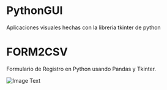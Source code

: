 # PythonGUI
Aplicaciones visuales hechas con la libreria tkinter de python


# FORM2CSV
Formulario de Registro en Python usando Pandas y Tkinter.

![Image Text](https://github.com/facumruiz/PythonGUI/blob/main/Form2CSV/img/gui%20responsive%20grid.PNG)
